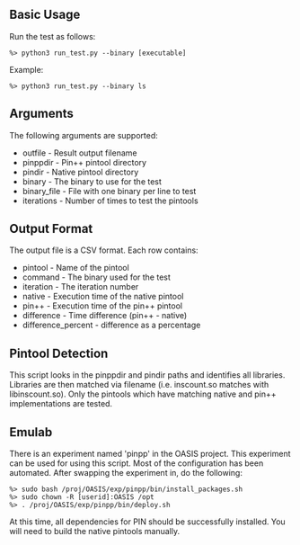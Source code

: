 Basic Usage
-----------

Run the test as follows:

    %> python3 run_test.py --binary [executable]
    
Example:    

    %> python3 run_test.py --binary ls

Arguments
---------

The following arguments are supported:

* outfile - Result output filename
* pinppdir - Pin++ pintool directory
* pindir - Native pintool directory
* binary - The binary to use for the test
* binary\_file - File with one binary per line to test
* iterations - Number of times to test the pintools

Output Format
-------------

The output file is a CSV format.  Each row contains:

* pintool - Name of the pintool
* command - The binary used for the test
* iteration - The iteration number
* native - Execution time of the native pintool
* pin++ - Execution time of the pin++ pintool
* difference - Time difference (pin++ - native)
* difference\_percent - difference as a percentage

Pintool Detection
-----------------

This script looks in the pinppdir and pindir paths and identifies all libraries.  Libraries are then matched via filename (i.e. inscount.so matches with libinscount.so).  Only the pintools which have matching native and pin++ implementations are tested.

Emulab
------

There is an experiment named 'pinpp' in the OASIS project.  This experiment can be used for using this script.  Most of the configuration has been automated.  After swapping the experiment in, do the following:

    %> sudo bash /proj/OASIS/exp/pinpp/bin/install_packages.sh
    %> sudo chown -R [userid]:OASIS /opt
    %> . /proj/OASIS/exp/pinpp/bin/deploy.sh

At this time, all dependencies for PIN should be successfully installed.  You will need to build the native pintools manually.
